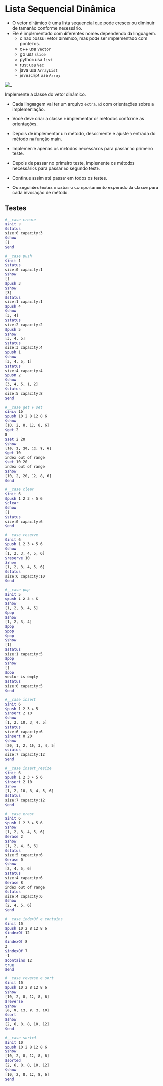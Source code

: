 # Lista Sequencial Dinâmica

- O vetor dinâmico é uma lista sequencial que pode crescer ou diminuir de tamanho conforme necessário.
- Ele é implementado com diferentes nomes dependendo da linguagem.
  - c não possui vetor dinâmico, mas pode ser implementado com ponteiros.
  - c++ usa `Vector`
  - go usa `slice`
  - python usa `list`
  - rust usa `Vec`
  - java usa `ArrayList`
  - javascript usa `Array`

![_](https://raw.githubusercontent.com/qxcodeed/arcade/master/base/vetbuild/cover.jpg)

Implemente a classe do vetor dinâmico.

- Cada linguagem vai ter um arquivo `extra.md` com orientações sobre a implementação.
- Você deve criar a classe e implementar os métodos conforme as orientações.
- Depois de implementar um método, descomente e ajuste a entrada do método na função main.
- Implemente apenas os métodos necessários para passar no primeiro teste.
- Depois de passar no primeiro teste, implemente os métodos necessários para passar no segundo teste.
- Continue assim até passar em todos os testes.

- Os seguintes testes mostrar o comportamento esperado da classe para cada invocação de método.

## Testes

```bash
#__case create
$init 3
$status
size:0 capacity:3
$show
[]
$end
```

```bash
#__case push
$init 1
$status
size:0 capacity:1
$show
[]
$push 3
$show
[3]
$status
size:1 capacity:1
$push 4
$show
[3, 4]
$status
size:2 capacity:2
$push 5
$show
[3, 4, 5]
$status
size:3 capacity:4
$push 1
$show
[3, 4, 5, 1]
$status
size:4 capacity:4
$push 2
$show
[3, 4, 5, 1, 2]
$status
size:5 capacity:8
$end
```

```bash
#__case get e set
$init 10
$push 10 2 8 12 8 6
$show
[10, 2, 8, 12, 8, 6]
$get 2
8
$set 2 20
$show
[10, 2, 20, 12, 8, 6]
$get 10
index out of range
$set 10 20
index out of range
$show
[10, 2, 20, 12, 8, 6]
$end
```

```bash
#__case clear
$init 6
$push 1 2 3 4 5 6
$clear
$show
[]
$status
size:0 capacity:6
$end
```

```bash
#__case reserve
$init 6
$push 1 2 3 4 5 6
$show
[1, 2, 3, 4, 5, 6]
$reserve 10
$show
[1, 2, 3, 4, 5, 6]
$status
size:6 capacity:10
$end
```

```bash
#__case pop
$init 5
$push 1 2 3 4 5
$show
[1, 2, 3, 4, 5]
$pop
$show
[1, 2, 3, 4]
$pop
$pop
$pop
$show
[1]
$status
size:1 capacity:5
$pop
$show
[]
$pop
vector is empty
$status
size:0 capacity:5
$end
```

```bash
#__case insert
$init 6
$push 1 2 3 4 5
$insert 2 10
$show
[1, 2, 10, 3, 4, 5]
$status
size:6 capacity:6
$insert 0 20
$show
[20, 1, 2, 10, 3, 4, 5]
$status
size:7 capacity:12
$end
```

```bash
#__case insert_resize
$init 6
$push 1 2 3 4 5 6
$insert 2 10
$show
[1, 2, 10, 3, 4, 5, 6]
$status
size:7 capacity:12
$end
```

```bash
#__case erase
$init 6
$push 1 2 3 4 5 6
$show
[1, 2, 3, 4, 5, 6]
$erase 2
$show
[1, 2, 4, 5, 6]
$status
size:5 capacity:6
$erase 0
$show
[2, 4, 5, 6]
$status
size:4 capacity:6
$erase 8
index out of range
$status
size:4 capacity:6
$show
[2, 4, 5, 6]
$end
```

```bash
#__case indexOf e contains
$init 10
$push 10 2 8 12 8 6
$indexOf 12
3
$indexOf 8
2
$indexOf 7
-1
$contains 12
true
$end
```

```bash
#__case reverse e sort
$init 10
$push 10 2 8 12 8 6
$show
[10, 2, 8, 12, 8, 6]
$reverse
$show
[6, 8, 12, 8, 2, 10]
$sort
$show
[2, 6, 8, 8, 10, 12]
$end
```

```bash
#__case sorted
$init 10
$push 10 2 8 12 8 6
$show
[10, 2, 8, 12, 8, 6]
$sorted
[2, 6, 8, 8, 10, 12]
$show
[10, 2, 8, 12, 8, 6]
$end
```
